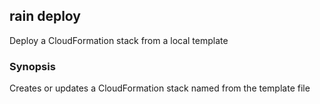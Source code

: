## rain deploy

Deploy a CloudFormation stack from a local template

### Synopsis

Creates or updates a CloudFormation stack named <stack> from the template file <template>.

```
rain deploy <template> <stack>
```

### Options

```
  -f, --force   Don't ask questions; just deploy.
  -h, --help    help for deploy
```

### Options inherited from parent commands

```
      --debug            Output debugging information
  -p, --profile string   AWS profile name; read from the AWS CLI configuration file
  -r, --region string    AWS region to use
```

### SEE ALSO

* [rain](index.md)	 - 

###### Auto generated by spf13/cobra on 7-Nov-2019
